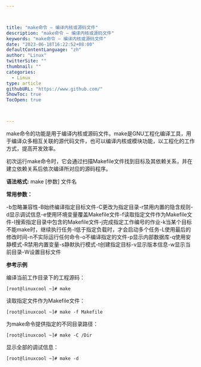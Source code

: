 ```yaml
---



title: "make命令 – 编译内核或源码文件"
description: "make命令 – 编译内核或源码文件"
keywords: "make命令 – 编译内核或源码文件"
date: "2023-06-18T16:22:52+08:00"
defaultContentLanguage: "zh"
author: "Linux"
twitterSite: ""
thumbnail: ""
categories:
  - Linux
type: article
githubURL: "https://www.github.com/"
ShowToc: true
TocOpen: true



---
```


make命令的功能是用于编译内核或源码文件。make是GNU工程化编译工具，用于编译众多相互关联的源代码文件，也可以编译内核或模块功能，以工程化的工作方式，提高开发效率。

初次运行make命令时，它会通过扫描Makefile文件找到目标及其依赖关系，并在建立依赖关系后依次编译所对应的源码程序。

**语法格式:** make [参数] 文件名

**常用参数：**

-b忽略兼容性-B始终编译指定目标文件-C更改为指定目录-r禁用内置的隐含规则-d显示调试信息-e使用环境变量覆盖Makefile文件-f读取指定文件作为Makefile文件-I搜索指定目录中包含的Makefile文件-j完成指定工作编号的作业-k当某个目标不能make时，继续执行任务-l低于指定负载时，才会启动多个任务-L使用最后的修改时间-n不实际运行任何命令-o不编译指定的文件-p显示内部数据库-q使用安静模式-R禁用内置变量-s静默执行模式-t创建指定目标-v显示版本信息-w显示当前目录-W设置目标文件

**参考示例**

编译当前工作目录下的工程源码：

```
[root@linuxcool ~]# make
```

读取指定文件作为Makefile文件：

```
[root@linuxcool ~]# make -f Makefile
```

为make命令提供指定的不同目录路径：

```
[root@linuxcool ~]# make -C /Dir
```

显示全部的调试信息：

```
[root@linuxcool ~]# make -d
```